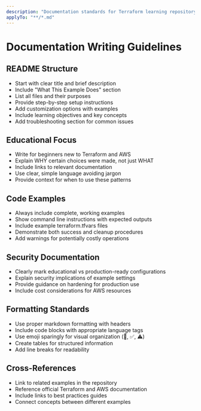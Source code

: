 ```yaml
---
description: "Documentation standards for Terraform learning repository"
applyTo: "**/*.md"
---
```


# Documentation Writing Guidelines

## README Structure

- Start with clear title and brief description
- Include "What This Example Does" section
- List all files and their purposes
- Provide step-by-step setup instructions
- Add customization options with examples
- Include learning objectives and key concepts
- Add troubleshooting section for common issues

## Educational Focus

- Write for beginners new to Terraform and AWS
- Explain WHY certain choices were made, not just WHAT
- Include links to relevant documentation
- Use clear, simple language avoiding jargon
- Provide context for when to use these patterns

## Code Examples

- Always include complete, working examples
- Show command line instructions with expected outputs
- Include example terraform.tfvars files
- Demonstrate both success and cleanup procedures
- Add warnings for potentially costly operations

## Security Documentation

- Clearly mark educational vs production-ready configurations
- Explain security implications of example settings
- Provide guidance on hardening for production use
- Include cost considerations for AWS resources

## Formatting Standards

- Use proper markdown formatting with headers
- Include code blocks with appropriate language tags
- Use emoji sparingly for visual organization (📁, ✅, ⚠️)
- Create tables for structured information
- Add line breaks for readability

## Cross-References

- Link to related examples in the repository
- Reference official Terraform and AWS documentation
- Include links to best practices guides
- Connect concepts between different examples
